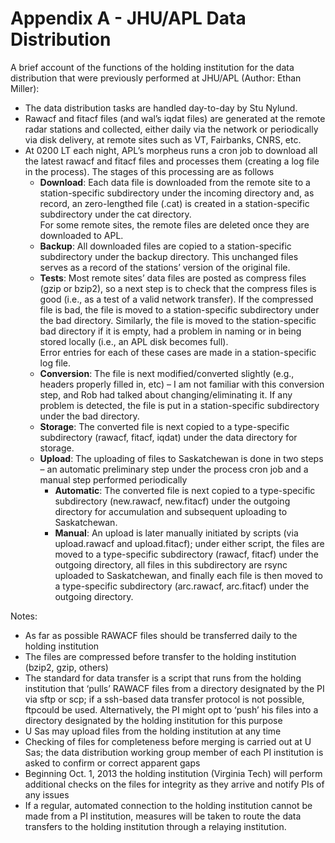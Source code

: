 # Appendix A - JHU/APL Data Distribution
A brief account of the functions of the holding institution for the data distribution that were 
previously performed at JHU/APL (Author: Ethan Miller):

* The data distribution tasks are handled day-to-day by Stu Nylund.
* Rawacf and fitacf files (and wal’s iqdat files) are generated at the remote radar stations and 
collected, either daily via the network or periodically via disk delivery, at remote sites such as
VT, Fairbanks, CNRS, etc.
* At 0200 LT each night, APL’s morpheus runs a cron job to download all the latest rawacf and 
fitacf files and processes them (creating a log file in the process).  The stages of this 
processing are as follows
    * **Download**: Each data file is downloaded from the remote site to a station-specific 
    subdirectory under the incoming directory and, as record, an zero-lengthed file 
    (<filename>.cat) is created in a station-specific subdirectory under the cat directory.  
    For some remote sites, the remote files are deleted once they are downloaded to APL.
    * **Backup**: All downloaded files are copied to a station-specific subdirectory under the backup 
    directory.  This unchanged files serves as a record of the stations’ version of the original 
    file.
    * **Tests**: Most remote sites’ data files are posted as compress files (gzip or bzip2), so a next 
    step is to check that the compress files is good (i.e., as a test of a valid network transfer).
    If the compressed file is bad, the file is moved to a station-specific subdirectory under the 
    bad directory.  Similarly, the file is moved to the station-specific bad directory if it is 
    empty, had a problem in naming or in being stored locally (i.e., an APL disk becomes full).  
    Error entries for each of these cases are made in a station-specific log file.
    * **Conversion**: The file is next modified/converted slightly (e.g., headers properly filled in, 
    etc) – I am not familiar with this conversion step, and Rob had talked about 
    changing/eliminating it.  If any problem is detected, the file is put in a station-specific 
    subdirectory under the bad directory.
    * **Storage**: The converted file is next copied to a type-specific subdirectory (rawacf, fitacf, 
    iqdat) under the data directory for storage.
    * **Upload**: The uploading of files to Saskatchewan is done in two steps – an automatic 
    preliminary step under the process cron job and a manual step performed periodically
        * **Automatic**: The converted file is next copied to a type-specific subdirectory 
        (new.rawacf, new.fitacf) under the outgoing directory for accumulation and subsequent 
        uploading to Saskatchewan.  
        * **Manual**: An upload is later manually initiated by scripts (via upload.rawacf and 
        upload.fitacf); under either script, the files are moved to a type-specific subdirectory 
        (rawacf, fitacf) under the outgoing directory, all files in this subdirectory are rsync 
        uploaded to Saskatchewan, and finally each file is then moved to a type-specific 
        subdirectory (arc.rawacf, arc.fitacf) under the outgoing directory.

Notes:

* As far as possible RAWACF files should be transferred daily to the holding institution
* The files are compressed before transfer to the holding institution (bzip2, gzip, others) 
* The standard for data transfer is a script that runs from the holding institution that ‘pulls’ 
RAWACF files from a directory designated by the PI via sftp or scp; if a ssh-based data transfer 
protocol is not possible, ftpcould be used.  Alternatively, the PI might opt to ‘push’ his files 
into a directory designated by the holding institution for this purpose
* U Sas may upload files from the holding institution at any time
* Checking of files for completeness before merging is carried out at U Sas; the data distribution 
working group member of each PI institution is asked to confirm or correct apparent gaps
* Beginning Oct. 1, 2013 the holding institution (Virginia Tech) will perform additional checks on 
the files for integrity  as they arrive and notify PIs of any issues
* If a regular, automated connection to the holding institution cannot be made from a PI 
institution, measures will be taken to route the data transfers to the holding institution through 
a relaying institution.  
